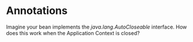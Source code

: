 # Annotations

Imagine your bean implements the _java.lang.AutoCloseable_ interface. How does this work when the Application Context is closed?

